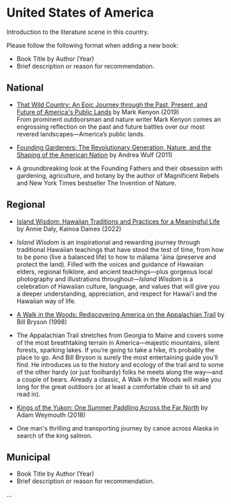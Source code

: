 # United States of America

Introduction to the literature scene in this country.

Please follow the following format when adding a new book:

- Book Title by Author (Year)
- Brief description or reason for recommendation.

## National

- [That Wild Country: An Epic Journey through the Past, Present, and Future of America's Public Lands](https://www.goodreads.com/book/show/53043941-that-wild-country) by Mark Kenyon (2019)  
      From prominent outdoorsman and nature writer Mark Kenyon comes an engrossing reflection on the past and future battles over our most revered landscapes—America’s public lands.

- [Founding Gardeners: The Revolutionary Generation, Nature, and the Shaping of the American Nation](https://www.goodreads.com/book/show/8770487-founding-gardeners) by Andrea Wulf (2011)
- A groundbreaking look at the Founding Fathers and their obsession with gardening, agriculture, and botany by the author of Magnificent Rebels and New York Times bestseller The Invention of Nature. 

## Regional

- [Island Wisdom: Hawaiian Traditions and Practices for a Meaningful Life](https://www.goodreads.com/book/show/63135156-island-wisdom) by Annie Daly, Kainoa Daines (2022)
- *Island Wisdom* is an inspirational and rewarding journey through traditional Hawaiian teachings that have stood the test of time, from how to be pono (live a balanced life) to how to mālama 'āina (preserve and protect the land). Filled with the voices and guidance of Hawaiian elders, regional folklore, and ancient teachings—plus gorgeous local photography and illustrations throughout—*Island Wisdom* is a celebration of Hawaiian culture, language, and values that will give you a deeper understanding, appreciation, and respect for Hawai'i and the Hawaiian way of life.

- [A Walk in the Woods: Rediscovering America on the Appalachian Trail](https://www.goodreads.com/book/show/9791.A_Walk_in_the_Woods) by Bill Bryson (1998)
- The Appalachian Trail stretches from Georgia to Maine and covers some of the most breathtaking terrain in America—majestic mountains, silent forests, sparking lakes. If you’re going to take a hike, it’s probably the place to go. And Bill Bryson is surely the most entertaining guide you’ll find. He introduces us to the history and ecology of the trail and to some of the other hardy (or just foolhardy) folks he meets along the way—and a couple of bears. Already a classic, A Walk in the Woods will make you long for the great outdoors (or at least a comfortable chair to sit and read in).

- [Kings of the Yukon: One Summer Paddling Across the Far North](https://www.goodreads.com/book/show/40068378-kings-of-the-yukon) by Adam Weymouth (2018)
- One man's thrilling and transporting journey by canoe across Alaska in search of the king salmon.

## Municipal

- Book Title by Author (Year)
- Brief description or reason for recommendation.

...
